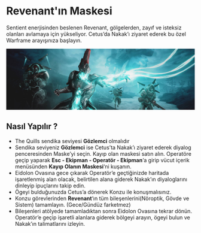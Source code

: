# Revenant'ın Maskesi

Sentient enerjisinden beslenen Revenant, gölgelerden, zayıf ve isteksiz olanları avlamaya için yükseliyor. Cetus’da Nakak’ı ziyaret ederek bu özel Warframe arayışınıza başlayın.

![](../../.gitbook/assets/assets_-lgoamcq2h0squvaydqb_-lhzobzrw9q_v7tp4kk2_-lhzoirzq-tkizjrsbmj_61cb4a6905ef705fb66fa0343591d9.jpg)

## Nasıl Yapılır ?  <a id="nas&#x131;l-yap&#x131;l&#x131;r-"></a>

* The Quills sendika seviyesi **Gözlemci** olmalıdır
* Sendika seviyeniz **Gözlemci** ise Cetus’ta Nakak’ı ziyaret ederek diyalog penceresinden Maske’yi seçin. Kayıp olan maskesi satın alın. Operatöre geçip yaparak **Esc - Ekipman - Operatör - Ekipman**‘a girip vücut içerik menüsünden **Kayıp Olanın Maskesi**‘ni kuşanın.
* Eidolon Ovasına gece çıkarak Operatör’e geçtiğinizde haritada işaretlenmiş alan olacak, belirtilen alana giderek Nakak’ın diyaloglarını dinleyip ipuçlarını takip edin.
* Ögeyi bulduğunuzda Cetus’a dönerek Konzu ile konuşmalısınız.
* Konzu görevlerinden **Revenant**‘ın tüm bileşenlerini\(Nöroptik, Gövde ve Sistem\) tamamlayın. \(Gece/Gündüz farketmez\)
* Bileşenleri atölyede tamamladıktan sonra Eidolon Ovasına tekrar dönün. Operatör’e geçip işaretli alanlara giderek bölgeyi arayın, ögeyi bulun ve Nakak’ın talimatlarını izleyin.

